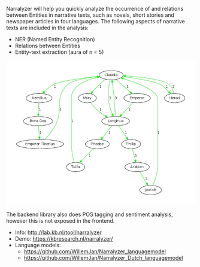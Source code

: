 Narralyzer will help you quickly analyze the occurrence of and relations between Entities in narrative texts, such as novels, short stories and newspaper articles in four languages. The following aspects of narrative texts are included in the analysis:

- NER (Named Entity Recognition)
- Relations between Entities
- Entity-text extraction (aura of n = 5)


![Example output](https://raw.githubusercontent.com/KBNLresearch/Narralyzer/master/out/Hear%20Me%2C%20Pilate!_graphviz_.pdf.jpg)

The backend library also does POS tagging and sentiment analysis, however this is not exposed in the frontend.

- Info: http://lab.kb.nl/tool/narralyzer
- Demo: https://kbresearch.nl/narralyzer/
- Language models:
  - https://github.com/WillemJan/Narralyzer_languagemodel
  - https://github.com/WillemJan/Narralyzer_Dutch_languagemodel
